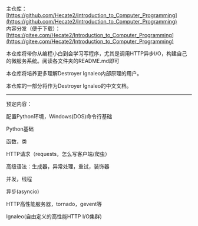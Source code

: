 主仓库：  
[https://github.com/Hecate2/Introduction_to_Computer_Programming](https://github.com/Hecate2/Introduction_to_Computer_Programming)  
内容分发（便于下载）：  
[https://gitee.com/Hecate2/Introduction_to_Computer_Programming](https://gitee.com/Hecate2/Introduction_to_Computer_Programming)  
  
本仓库将带你从编程小白到会学习写程序，尤其是调用HTTP异步I/O，构建自己的微服务系统。阅读各文件夹的README.md即可  
  
本仓库将培养更多理解Destroyer Ignaleo内部原理的用户。  
  
本仓库的一部分将作为Destroyer Ignaleo的中文文档。  

_________________________________________________  
  
预定内容：  

配置Python环境，Windows(DOS)命令行基础  

Python基础  

函数，类  

HTTP请求（requests，怎么写客户端/爬虫）  

高级语法：生成器，异常处理，重试，装饰器  

并发，线程  

异步(asyncio)  

HTTP高性能服务器，tornado，gevent等  

Ignaleo(自由定义的高性能HTTP I/O集群)  
